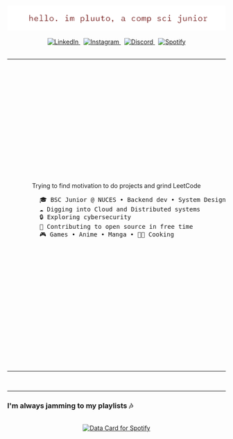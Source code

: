 ![Greetings](./assets/greeting.png)

<div align="center">
<a href="https://www.linkedin.com/in/asher-siddique-25633b139/">
  <img src="https://img.shields.io/badge/LinkedIn-0077B5?style=for-the-badge&logo=linkedin&logoColor=white" alt="LinkedIn">
</a>&nbsp;
<a href="https://www.instagram.com/asheeerrrrrr/">
  <img src="https://img.shields.io/badge/Instagram-E4405F?style=for-the-badge&logo=instagram&logoColor=white" alt="Instagram">
</a>&nbsp;
<a href="https://discordapp.com/users/854772660596899860">
  <img src="https://img.shields.io/badge/Discord-5865F2?style=for-the-badge&logo=discord&logoColor=white" alt="Discord">
</a>&nbsp;
<a href="https://open.spotify.com/user/55cgfk304ony06pjjk21txto3?si=16d0c796acbd454d">
  <img src="https://img.shields.io/badge/Spotify-1ED760?&style=for-the-badge&logo=spotify&logoColor=white" alt="Spotify">
</a>
</div>

<br/>

<table width="100%">
  <tr>
    <td width="50%">
      <p align="center">
        Trying to find motivation to do projects and grind LeetCode &nbsp;
        <br/>
        <pre>
        🎓 BSC Junior @ NUCES • Backend dev • System Design
        ☁ Digging into Cloud and Distributed systems
        🔒 Exploring cybersecurity
        🤝 Contributing to open source in free time
        🎮 Games • Anime • Manga • 👨‍🍳 Cooking
        </pre>
      </p>
    </td>
    <td width="50%">
      <br/>
      I like working with these &nbsp;
      <br/>
      <br/>
      <div align="center">
      <img alt="Static Badge" src="https://img.shields.io/badge/node.js-2c384a?style=flat-square&logo=nodedotjs&logoColor=ffffff">
      <img alt="Static Badge" src="https://img.shields.io/badge/mysql-2c384a?style=flat-square&logo=mysql&logoColor=ffffff">
      <img alt="Static Badge" src="https://img.shields.io/badge/mongoDB-2c384a?style=flat-square&logo=mongodb&logoColor=ffffff">
      <img alt="Static Badge" src="https://img.shields.io/badge/express-2c384a?style=flat-square&logo=express&logoColor=ffffff">
      <img alt="Static Badge" src="https://img.shields.io/badge/spring_boot-2c384a?style=flat-square&logo=springboot&logoColor=ffffff">
      <img alt="Static Badge" src="https://img.shields.io/badge/jasmine-2c384a?style=flat-square&logo=jasmine&logoColor=ffffff">
      <img alt="Static Badge" src="https://img.shields.io/badge/postman-2c384a?style=flat-square&logo=postman&logoColor=ffffff">
      <img alt="Static Badge" src="https://img.shields.io/badge/npm-2c384a?style=flat-square&logo=npm&logoColor=ffffff">
      <img alt="Static Badge" src="https://img.shields.io/badge/maven-2c384a?style=flat-square&logo=maven&logoColor=ffffff">
      <img alt="Static Badge" src="https://img.shields.io/badge/bash-2c384a?style=flat-square&logo=gnubash&logoColor=ffffff">
      <img alt="Static Badge" src="https://img.shields.io/badge/ubuntu-2c384a?style=flat-square&logo=ubuntu&logoColor=ffffff">
      <img alt="Static Badge" src="https://img.shields.io/badge/git-2c384a?style=flat-square&logo=git&logoColor=ffffff">
      </div>
    </td>
  </tr>
</table>

<br/>

---

<h3>I'm always jamming to my playlists 🎶</h3>

<br/>

<div align="center">
  <a href="https://data-card-for-spotify.herokuapp.com/card?user_id=55cgfk304ony06pjjk21txto3&show_border=1&custom_title=groove%20with%20me%20%5E%5E">
    <img src="https://data-card-for-spotify.herokuapp.com/api/card?user_id=55cgfk304ony06pjjk21txto3&show_border=1&custom_title=groove%20with%20me%20%5E%5E" alt="Data Card for Spotify">
  </a>
</div>

<br/>